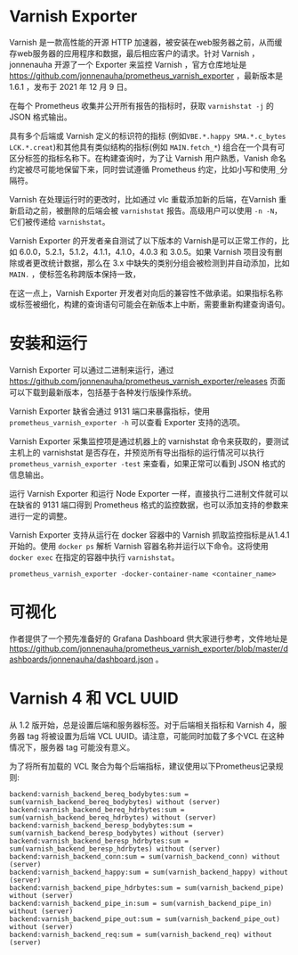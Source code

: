 # Varnish Exporter


Varnish 是一款高性能的开源 HTTP 加速器，被安装在web服务器之前，从而缓存web服务器的应用程序和数据，最后相应客户的请求。针对 Varnish ，jonnenauha 开源了一个 Exporter 来监控 Varnish ，官方仓库地址是 https://github.com/jonnenauha/prometheus_varnish_exporter ，最新版本是 1.6.1 ，发布于 2021 年 12 月 9 日。


在每个 Prometheus 收集并公开所有报告的指标时，获取 `varnishstat -j` 的 JSON 格式输出。

具有多个后端或 Varnish 定义的标识符的指标 (例如`VBE.*.happy SMA.*.c_bytes LCK.*.creat`)和其他具有类似结构的指标(例如 `MAIN.fetch_*`) 组合在一个具有可区分标签的指标名称下。在构建查询时，为了让 Varnish 用户熟悉，Vanish 命名约定被尽可能地保留下来，同时尝试遵循 Prometheus 约定，比如小写和使用`_`分隔符。


Varnish 在处理运行时的更改时，比如通过 vlc 重载添加新的后端，在Varnish 重新启动之前，被删除的后端会被 `varnishstat` 报告。高级用户可以使用 `-n -N`，它们被传递给 `varnishstat`。

Varnish Exporter 的开发者亲自测试了以下版本的 Varnish是可以正常工作的，比如 6.0.0，5.2.1，5.1.2，4.1.1，4.1.0，4.0.3 和 3.0.5。如果 Varnish 项目没有删除或者更改统计数据，那么在 3.x 中缺失的类别分组会被检测到并自动添加，比如 `MAIN.` ，使标签名称跨版本保持一致，

在这一点上，Varnish Exporter 开发者对向后的兼容性不做承诺。如果指标名称或标签被细化，构建的查询语句可能会在新版本上中断，需要重新构建查询语句。


# 安装和运行

Varnish Exporter 可以通过二进制来运行，通过 https://github.com/jonnenauha/prometheus_varnish_exporter/releases 页面可以下载到最新版本，包括基于各种发行版操作系统。

Varnish Exporter 缺省会通过 9131 端口来暴露指标，使用 `prometheus_varnish_exporter -h` 可以查看 Exporter 支持的选项。

Varnish Exporter 采集监控项是通过机器上的 varnishstat 命令来获取的，要测试主机上的 varnishstat 是否存在，并预览所有导出指标的运行情况可以执行 `prometheus_varnish_exporter -test` 来查看，如果正常可以看到 JSON 格式的信息输出。

运行 Varnish Exporter 和运行 Node Exporter 一样，直接执行二进制文件就可以在缺省的 9131 端口得到 Prometheus 格式的监控数据，也可以添加支持的参数来进行一定的调整。


Varnish Exporter 支持从运行在 docker 容器中的 Varnish 抓取监控指标是从1.4.1开始的。使用 `docker ps` 解析 Varnish 容器名称并运行以下命令。这将使用 `docker exec` 在指定的容器中执行 `varnishstat`。

```
prometheus_varnish_exporter -docker-container-name <container_name>

```


# 可视化

作者提供了一个预先准备好的 Grafana Dashboard 供大家进行参考，文件地址是 https://github.com/jonnenauha/prometheus_varnish_exporter/blob/master/dashboards/jonnenauha/dashboard.json 。


# Varnish 4 和 VCL UUID


从 1.2 版开始，总是设置后端和服务器标签。对于后端相关指标和 Varnish 4，服务器 tag 将被设置为后端 VCL UUID。请注意，可能同时加载了多个VCL 在这种情况下，服务器 tag 可能没有意义。

为了将所有加载的 VCL 聚合为每个后端指标，建议使用以下Prometheus记录规则:

```
backend:varnish_backend_bereq_bodybytes:sum = sum(varnish_backend_bereq_bodybytes) without (server)
backend:varnish_backend_bereq_hdrbytes:sum = sum(varnish_backend_bereq_hdrbytes) without (server)
backend:varnish_backend_beresp_bodybytes:sum = sum(varnish_backend_beresp_bodybytes) without (server)
backend:varnish_backend_beresp_hdrbytes:sum = sum(varnish_backend_beresp_hdrbytes) without (server)
backend:varnish_backend_conn:sum = sum(varnish_backend_conn) without (server)
backend:varnish_backend_happy:sum = sum(varnish_backend_happy) without (server)
backend:varnish_backend_pipe_hdrbytes:sum = sum(varnish_backend_pipe) without (server)
backend:varnish_backend_pipe_in:sum = sum(varnish_backend_pipe_in) without (server)
backend:varnish_backend_pipe_out:sum = sum(varnish_backend_pipe_out) without (server)
backend:varnish_backend_req:sum = sum(varnish_backend_req) without (server)
```